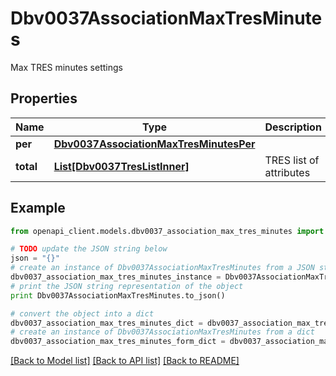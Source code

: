 # Dbv0037AssociationMaxTresMinutes

Max TRES minutes settings

## Properties
Name | Type | Description | Notes
------------ | ------------- | ------------- | -------------
**per** | [**Dbv0037AssociationMaxTresMinutesPer**](Dbv0037AssociationMaxTresMinutesPer.md) |  | [optional] 
**total** | [**List[Dbv0037TresListInner]**](Dbv0037TresListInner.md) | TRES list of attributes | [optional] 

## Example

```python
from openapi_client.models.dbv0037_association_max_tres_minutes import Dbv0037AssociationMaxTresMinutes

# TODO update the JSON string below
json = "{}"
# create an instance of Dbv0037AssociationMaxTresMinutes from a JSON string
dbv0037_association_max_tres_minutes_instance = Dbv0037AssociationMaxTresMinutes.from_json(json)
# print the JSON string representation of the object
print Dbv0037AssociationMaxTresMinutes.to_json()

# convert the object into a dict
dbv0037_association_max_tres_minutes_dict = dbv0037_association_max_tres_minutes_instance.to_dict()
# create an instance of Dbv0037AssociationMaxTresMinutes from a dict
dbv0037_association_max_tres_minutes_form_dict = dbv0037_association_max_tres_minutes.from_dict(dbv0037_association_max_tres_minutes_dict)
```
[[Back to Model list]](../README.md#documentation-for-models) [[Back to API list]](../README.md#documentation-for-api-endpoints) [[Back to README]](../README.md)


